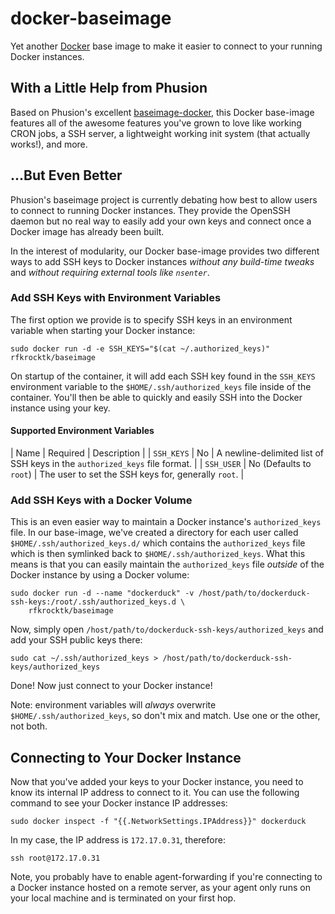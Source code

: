 docker-baseimage
================

Yet another [Docker](http://docker.io) base image to make it easier to connect to your
running Docker instances.

## With a Little Help from Phusion 

Based on Phusion's excellent [baseimage-docker](https://github.com/phusion/baseimage-docker),
this Docker base-image features all of the awesome features you've grown to love like
working CRON jobs, a SSH server, a lightweight working init system (that actually works!), 
and more.

## ...But Even Better 

Phusion's baseimage project is currently debating how best to allow users to connect
to running Docker instances. They provide the OpenSSH daemon but no real way to easily
add your own keys and connect once a Docker image has already been built.

In the interest of modularity, our Docker base-image provides two different ways to add
SSH keys to Docker instances _without any build-time tweaks_ and _without requiring external
tools like `nsenter`_. 

### Add SSH Keys with Environment Variables

The first option we provide is to specify SSH keys in an environment variable when starting
your Docker instance:

    sudo docker run -d -e SSH_KEYS="$(cat ~/.authorized_keys)" rfkrocktk/baseimage

On startup of the container, it will add each SSH key found in the `SSH_KEYS` 
environment variable to the `$HOME/.ssh/authorized_keys` file inside of the container. You'll
then be able to quickly and easily SSH into the Docker instance using your key. 

#### Supported Environment Variables

| Name | Required | Description |
| `SSH_KEYS` | No | A newline-delimited list of SSH keys in the `authorized_keys` file format. |
| `SSH_USER` | No (Defaults to `root`) | The user to set the SSH keys for, generally `root`. |

### Add SSH Keys with a Docker Volume 

This is an even easier way to maintain a Docker instance's `authorized_keys` file. In our base-image,
we've created a directory for each user called `$HOME/.ssh/authorized_keys.d/` which contains the `authorized_keys` file which is then symlinked back to `$HOME/.ssh/authorized_keys`. What this means
is that you can easily maintain the `authorized_keys` file _outside_ of the Docker instance by using 
a Docker volume:

    sudo docker run -d --name "dockerduck" -v /host/path/to/dockerduck-ssh-keys:/root/.ssh/authorized_keys.d \
        rfkrocktk/baseimage

Now, simply open `/host/path/to/dockerduck-ssh-keys/authorized_keys` and add your SSH public keys there:

    sudo cat ~/.ssh/authorized_keys > /host/path/to/dockerduck-ssh-keys/authorized_keys

Done! Now just connect to your Docker instance! 

Note: environment variables will _always_ overwrite `$HOME/.ssh/authorized_keys`, so don't mix and match. Use one or the other, not both.

## Connecting to Your Docker Instance

Now that you've added your keys to your Docker instance, you need to know its internal IP address to 
connect to it. You can use the following command to see your Docker instance IP addresses:

    sudo docker inspect -f "{{.NetworkSettings.IPAddress}}" dockerduck

In my case, the IP address is `172.17.0.31`, therefore:

    ssh root@172.17.0.31

Note, you probably have to enable agent-forwarding if you're connecting to a Docker instance 
hosted on a remote server, as your agent only runs on your local machine and is terminated on
your first hop. 